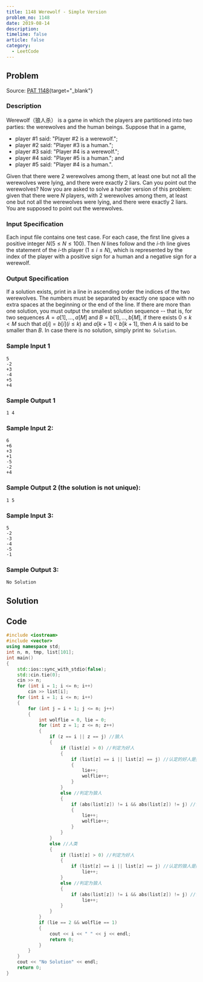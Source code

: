 ```yaml
---
title: 1148 Werewolf - Simple Version
problem_no: 1148
date: 2019-08-14
description: 
timeline: false
article: false
category:
  - LeetCode
---
```


<!--more-->

## Problem

Source: [PAT 1148](https://pintia.cn/problem-sets/994805342720868352/exam/problems/1038429808099098624){target="_blank"}

### Description

Werewolf（狼人杀） is a game in which the players are partitioned into two parties: the werewolves and the human beings. Suppose that in a game,

- player #1 said: "Player #2 is a werewolf.";
- player #2 said: "Player #3 is a human.";
- player #3 said: "Player #4 is a werewolf.";
- player #4 said: "Player #5 is a human."; and
- player #5 said: "Player #4 is a human.".

Given that there were 2 werewolves among them, at least one but not all the werewolves were lying, and there were exactly 2 liars. Can you point out the werewolves?
Now you are asked to solve a harder version of this problem: given that there were $N$ players, with 2 werewolves among them, at least one but not all the werewolves were lying, and there were exactly 2 liars. You are supposed to point out the werewolves.

### Input Specification

Each input file contains one test case. For each case, the first line gives a positive integer $N(5≤N≤100)$. Then $N$ lines follow and the $i$-th line gives the statement of the $i$-th player $(1≤i≤N)$, which is represented by the index of the player with a positive sign for a human and a negative sign for a werewolf.

### Output Specification

If a solution exists, print in a line in ascending order the indices of the two werewolves. The numbers must be separated by exactly one space with no extra spaces at the beginning or the end of the line. If there are more than one solution, you must output the smallest solution sequence -- that is, for two sequences $A=a[1],...,a[M]$ and $B=b[1],...,b[M]$, if there exists $0≤k<M$ such that $a[i]=b[i] (i≤k)$ and $a[k+1]<b[k+1]$, then $A$ is said to be smaller than $B$. In case there is no solution, simply print `No Solution`.

### Sample Input 1

```text
5
-2
+3
-4
+5
+4
```

### Sample Output 1

```text
1 4
```

### Sample Input 2:

```
6
+6
+3
+1
-5
-2
+4
```

### Sample Output 2 (the solution is not unique):

`1 5`

### Sample Input 3:

```
5
-2
-3
-4
-5
-1
```

### Sample Output 3:

`No Solution`

## Solution

## Code




```cpp
#include <iostream>
#include <vector>
using namespace std;
int n, m, tmp, list[101];
int main()
{
    std::ios::sync_with_stdio(false);
    std::cin.tie(0);
    cin >> n;
    for (int i = 1; i <= n; i++)
        cin >> list[i];
    for (int i = 1; i <= n; i++)
    {
        for (int j = i + 1; j <= n; j++)
        {
            int wolflie = 0, lie = 0;
            for (int z = 1; z <= n; z++)
            {
                if (z == i || z == j) //狼人
                {
                    if (list[z] > 0) //判定为好人
                    {
                        if (list[z] == i || list[z] == j) //认定的好人是狼人
                        {
                            lie++;
                            wolflie++;
                        }
                    }
                    else //判定为狼人
                    {
                        if (abs(list[z]) != i && abs(list[z]) != j) //认定的狼人是好人
                        {
                            lie++;
                            wolflie++;
                        }
                    }
                }
                else //人类
                {
                    if (list[z] > 0) //判定为好人
                    {
                        if (list[z] == i || list[z] == j) //认定的狼人是好人
                            lie++;
                    }
                    else //判定为狼人
                    {
                        if (abs(list[z]) != i && abs(list[z]) != j) //认定的好人是狼人
                            lie++;
                    }
                }
            }
            if (lie == 2 && wolflie == 1)
            {
                cout << i << " " << j << endl;
                return 0;
            }
        }
    }
    cout << "No Solution" << endl;
    return 0;
}
```
